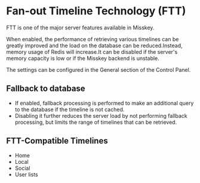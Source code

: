# Fan-out Timeline Technology (FTT)

FTT is one of the major server features available in Misskey.

When enabled, the performance of retrieving various timelines can be greatly improved and the load on the database can be reduced.Instead, memory usage of Redis will increase.It can be disabled if the server's memory capacity is low or if the Misskey backend is unstable.

The settings can be configured in the General section of the Control Panel.

## Fallback to database

- If enabled, fallback processing is performed to make an additional query to the database if the timeline is not cached.
- Disabling it further reduces the server load by not performing fallback processing, but limits the range of timelines that can be retrieved.

## FTT-Compatible Timelines

- Home
- Local
- Social
- User lists
